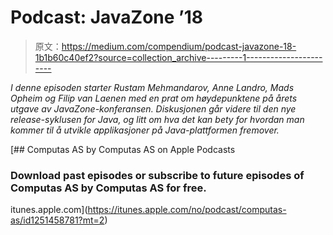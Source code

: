 # Podcast: JavaZone ’18

> 原文：<https://medium.com/compendium/podcast-javazone-18-1b1b60c40ef2?source=collection_archive---------1----------------------->

*I denne episoden starter Rustam Mehmandarov, Anne Landro, Mads Opheim og Filip van Laenen med en prat om høydepunktene på årets utgave av JavaZone-konferansen. Diskusjonen går videre til den nye release-syklusen for Java, og litt om hva det kan bety for hvordan man kommer til å utvikle applikasjoner på Java-plattformen fremover.*

[](https://itunes.apple.com/no/podcast/computas-as/id1251458781?mt=2) [## Computas AS by Computas AS on Apple Podcasts

### Download past episodes or subscribe to future episodes of Computas AS by Computas AS for free.

itunes.apple.com](https://itunes.apple.com/no/podcast/computas-as/id1251458781?mt=2)